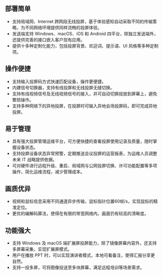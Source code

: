 ## 部署简单
- 支持局域网、Internet 跨网段无线投屏，基于体验感知自动采取不同的传输策略，为不同网络环境提供同样流畅的投屏体验。
- 发送端支持 Windows、macOS、iOS 和 Android 四平台，除独立发送端外，还提供完善的接口嵌入客户现有应用。
- 提供十多种定制化能力，包括投屏背景、欢迎词、提示语、UI 风格等多种定制项。


## 操作便捷
- 支持输入投屏码方式快速匹配设备，操作更便捷。
- 内建信号切换器，支持有线投屏和无线投屏无缝切换。
- 支持有线视频信号及无线视频信号的接入，并可自动切换投放到屏幕上，避免繁琐操作。
- 支持多种网络下的异地投屏，在投屏时可输入异地会场投屏码，即可完成异地投屏。


## 易于管理
- 具有强大投屏管理运维平台，可方便快捷的查看投屏使用记录及质量，随时掌握设备状态。
- 支持投屏设备状态异常预警，定期推送会议投屏的运营报表，为运维人员调整未来 IT 战略提供依据。
- 可对硬件进行远程升级、重启、局域网与公网投屏切换、许可功能配置等多项操作，简化运维流程，减少管理成本。


## 画质优异
- 视频和鼠标信息采用不同通道异步传输，鼠标指针位置60帧/s，实现鼠标的精准定位。
- 更优的编解码算法，使得在有限的带宽网络内，画面仍有较高的清晰度。


## 功能强大
- 支持 Windows 及 macOS 端扩展屏投屏能力，除了镜像屏幕内容外，还支持多屏幕采集，实现扩展屏模式。
- 用户在播放 PPT 时，可以实现演讲者模式，本地可看备注，使得汇报分享更自然。
- 支持一投多屏，可将图像投送至多块屏幕，满足远程培训等场景需求。
